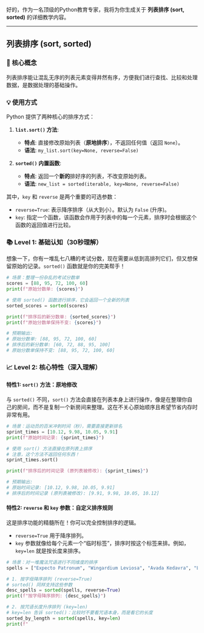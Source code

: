 好的，作为一名顶级的Python教育专家，我将为你生成关于 **列表排序 (sort, sorted)** 的详细教学内容。

---

## 列表排序 (sort, sorted)

### 🎯 核心概念
列表排序能让混乱无序的列表元素变得井然有序，方便我们进行查找、比较和处理数据，是数据处理的基础操作。

### 💡 使用方式
Python 提供了两种核心的排序方式：

1.  **`list.sort()` 方法**:
    *   **特点**: 直接修改原始列表（**原地排序**），不返回任何值（返回 `None`）。
    *   **语法**: `my_list.sort(key=None, reverse=False)`

2.  **`sorted()` 内置函数**:
    *   **特点**: 返回一个**新的**排好序的列表，不改变原始列表。
    *   **语法**: `new_list = sorted(iterable, key=None, reverse=False)`

其中，`key` 和 `reverse` 是两个重要的可选参数：
*   `reverse=True`: 表示降序排序（从大到小）。默认为 `False` (升序)。
*   `key`: 指定一个函数，该函数会作用于列表中的每一个元素，排序时会根据这个函数的返回值进行比较。

### 📚 Level 1: 基础认知（30秒理解）
想象一下，你有一堆乱七八糟的考试分数，现在需要从低到高排列它们，但又想保留原始的记录。`sorted()` 函数就是你的完美帮手！

```python
# 场景：整理一份杂乱的考试分数单
scores = [88, 95, 72, 100, 60]
print(f"原始分数单: {scores}")

# 使用 sorted() 函数进行排序，它会返回一个全新的列表
sorted_scores = sorted(scores)

print(f"排序后的新分数单: {sorted_scores}")
print(f"原始分数单保持不变: {scores}")

# 预期输出:
# 原始分数单: [88, 95, 72, 100, 60]
# 排序后的新分数单: [60, 72, 88, 95, 100]
# 原始分数单保持不变: [88, 95, 72, 100, 60]
```

### 📈 Level 2: 核心特性（深入理解）

#### 特性1: `sort()` 方法：原地修改
与 `sorted()` 不同，`sort()` 方法会直接在列表本身上进行操作，像是在整理你自己的房间，而不是复制一个新房间来整理。这在不关心原始顺序且希望节省内存时非常有用。

```python
# 场景：运动员的百米冲刺时间（秒），需要直接更新排名
sprint_times = [10.12, 9.98, 10.05, 9.91]
print(f"原始时间记录: {sprint_times}")

# 使用 sort() 方法直接在原列表上排序
# 注意，这个方法不返回任何东西！
sprint_times.sort() 

print(f"排序后的时间记录 (原列表被修改): {sprint_times}")

# 预期输出:
# 原始时间记录: [10.12, 9.98, 10.05, 9.91]
# 排序后的时间记录 (原列表被修改): [9.91, 9.98, 10.05, 10.12]
```

#### 特性2: `reverse` 和 `key` 参数：自定义排序规则
这是排序功能的精髓所在！你可以完全控制排序的逻辑。

*   `reverse=True` 用于降序排列。
*   `key` 参数就像给每个元素一个“临时标签”，排序时按这个标签来排。例如，`key=len` 就是按长度来排序。

```python
# 场景：对一堆魔法咒语进行不同维度的排序
spells = ["Expecto Patronum", "Wingardium Leviosa", "Avada Kedavra", "Lumos"]

# 1. 按字母降序排列 (reverse=True)
# sorted() 同样支持这些参数
desc_spells = sorted(spells, reverse=True)
print(f"按字母降序排列: {desc_spells}")

# 2. 按咒语长度升序排列 (key=len)
# key=len 告诉 sorted()：比较时不要看咒语本身，而是看它的长度
sorted_by_length = sorted(spells, key=len)
print(f"